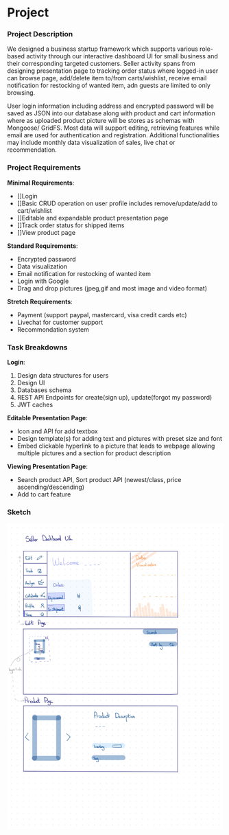 # Project

### Project Description
We designed a business startup framework which supports various role-based activity through our interactive dashboard UI for small business and their corresponding targeted customers. Seller activity spans from designing presentation page to tracking order status where logged-in user can browse page, add/delete item to/from carts/wishlist, receive email notification for restocking of wanted item, adn guests are limited to only browsing.

User login information including address and encrypted password will be saved as JSON into our database along with product and cart information where as uploaded product picture will be stores as schemas with Mongoose/ GridFS. Most data will support editing, retrieving features while email are used for authentication and registration. Additional functionalities may include monthly data visualization of sales, live chat or recommendation. 

### Project Requirements
**Minimal Requirements**:
- []Login
- []Basic CRUD operation on user profile includes remove/update/add to cart/wishlist 
- []Editable and expandable product presentation page 
- []Track order status for shipped items
- []View product page 

**Standard Requirements**:
- Encrypted password 
- Data visualization
- Email notification for restocking of wanted item
- Login with Google
- Drag and drop pictures (jpeg,gif and most image and video format)

**Stretch Requirements**:
- Payment (support paypal, mastercard, visa credit cards etc) 
- Livechat for customer support 
- Recommondation system 

### Task Breakdowns 
**Login**: 
1. Design data structures for users 
2. Design UI 
3. Databases schema 
4. REST API Endpoints for create(sign up), update(forgot my password) 
5. JWT caches

**Editable Presentation Page**:
- Icon and API for add textbox
- Design template(s) for adding text and pictures with preset size and font 
- Embed clickable hyperlink to a picture that leads to webpage allowing multiple pictures and a section for product description


**Viewing Presentation Page**: 
- Search product API, Sort product API (newest/class, price ascending/descending)
- Add to cart feature 

### Sketch 
![Rough_Sketch_Prototype.jpg](./doc/Rough_Sketch_Prototype.jpg)

